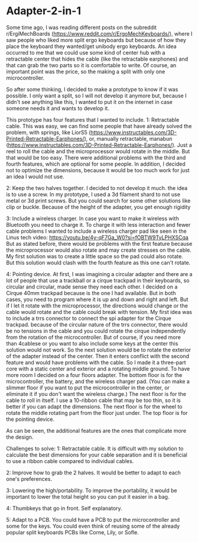 # Adapter-2-in-1

Some time ago, I was reading different posts on the subreddit r/ErgiMechBoards (https://www.reddit.com/r/ErgoMechKeyboards/), where I saw people who liked more split ergo keyboards but because of  how they place the keyboard they wanted/get unibody ergo keyboards. An idea occurred to me that we could use some kind of center hub with a retractable center that hides the cable (like the retractable earphones) and that can grab the two parts so it is comfortable to write. Of course, an important point was the price, so the making a split with only one microcontroller.

So after some thinking, I decided to make a prototype to know if it was possible. I only want a split, so I will not develop it anymore but, because I didn't see anything like this, I wanted to put it on the internet in case someone needs it and wants to develop it.

This prototype has four features that I wanted to include.
  1: Retractable cable. 
  This was easy, we can find some people that have already solved the problem, with springs, like LiorS5 (https://www.instructables.com/3D-Printed-Retractable-Earphones/), or, manually retractable, manabun (https://www.instructables.com/3D-Printed-Retractable-Earphones/). Just a reel to roll the cable and the microprocessor would rotate in the middle. 
  But that would be too easy. There were additional problems with the third and fourth features, which are optional for some people. In addition, I decided not to optimize the dimensions, because it would be too much work for just an idea I would not use.
  
  2: Keep the two halves together. 
  I decided to not develop it much. the idea is to use a screw. In my prototype, I used a 3d filament shard to not use metal or 3d print screws. But you could search for some other solutions like clip or buckle. Because of the height of the adapter, you get enough rigidity 
  
  3: Include a wireless charger.
  In case you want to make it wireless with Bluetooth you need to charge it. To charge it with less interaction and fewer cable problems I wanted to include a wireless charger pad like seen in the Linus tech video: https://youtu.be/4y-qF7Ga_W0?si=fOBTW9TyLPHXSCqa
  But as stated before, there would be problems with the first feature because the microprocessor would also rotate and may create stresses on the cable. My first solution was to create a little space so the pad could also rotate. But this solution would clash with the fourth feature as this one can't rotate.

  4: Pointing device.
  At first, I was imagining a circular adapter and there are a lot of people that use a trackball or a cirque trackpad in their keyboards, so circular and circular, made sense they need each other. I decided on a Cirque 40mm trackpad because is the one I had available. 
  But in both cases, you need to program where it is up and down and right and left. But if I let it rotate with the microprocessor, the directions would change or the cable would rotate and the cable could break with tension. 
  My first idea was to include a trrs connector to connect the spi adapter for the Cirque trackpad. because of the circular nature of the trrs connector, there would be no tensions in the cable and you could rotate the cirque independently from the rotation of the microcontroller.
  But of course, if you need more than 4cablese or you want to also include some keys at the center this solution would not work. So the next solution would be to rotate the exterior of the adapter instead of the center. Then it enters conflict with the second feature and would have problems with the cable. So I made it a three-part core with a static center and exterior and a rotating middle ground.
  To have more room I decided on a four floors adapter. The bottom floor is for the microcontroller, the battery, and the wireless charger pad. (You can make a slimmer floor if you want to put the microcontroller in the center, or eliminate it if you don't want the wireless charge.) The next floor is for the cable to roll in itself. I use a 10-ribbon cable that may be too thin, so it is better if you can adapt the dimensions. The next floor is for the wheel to rotate the middle rotating part from the floor just under. The top floor is for the pointing device. 


As can be seen, the additional features are the ones that complicate more the design. 

Challenges to solve:
  1: Retractable cable.
  It is difficult with my solution to calculate the best dimensions for your cable separation and it is beneficial to use a ribbon cable compared to individual cables.

  2: Improve how to grab the 2 halves. 
  It would be better to adapt to each one's preferences.

  3: Lowering the high/portability.
  To improve the portability, it would be important to lower the total height so you can put it easier in a bag.

  4: Thumbkeys that go in front.
  Self explanatory.

  5: Adapt to a PCB.
  You could have a PCB to put the microcontroller and some for the keys. You could even think of reusing some of the already popular split keyboards PCBs like Corne, Lily, or Sofle. 
